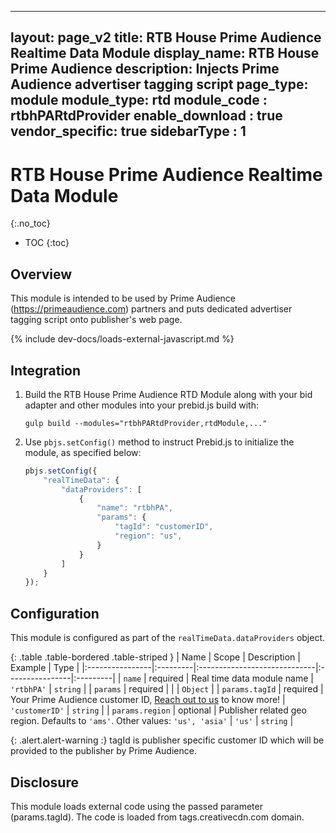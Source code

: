 ---
 layout: page_v2
 title: RTB House Prime Audience Realtime Data Module
 display_name: RTB House Prime Audience
 description: Injects Prime Audience advertiser tagging script
 page_type: module
 module_type: rtd
 module_code : rtbhPARtdProvider
 enable_download : true
 vendor_specific: true
 sidebarType : 1
 ---

 # RTB House Prime Audience Realtime Data Module
{:.no_toc}

* TOC
{:toc}

 ## Overview
This module is intended to be used by Prime Audience (https://primeaudience.com) partners and puts dedicated advertiser tagging script onto publisher's web page.

  {% include dev-docs/loads-external-javascript.md %}

## Integration

1. Build the RTB House Prime Audience RTD Module along with your bid adapter and other modules into your prebid.js build with:

    ```
    gulp build --modules="rtbhPARtdProvider,rtdModule,..."
    ```
2. Use `pbjs.setConfig()` method to instruct Prebid.js to initialize the module, as specified below:
    ```javascript
    pbjs.setConfig({
        "realTimeData": {
            "dataProviders": [
                {
                    "name": "rtbhPA",
                    "params": {
                        "tagId": "customerID",
                        "region": "us",
                    }
                }
            ]
        }
    });
    ``` 
## Configuration

This module is configured as part of the `realTimeData.dataProviders` object.

{: .table .table-bordered .table-striped }
| Name            | Scope    | Description                  | Example         |  Type    |
|:----------------|:---------|:-----------------------------|:----------------|:---------|
| `name`          | required | Real time data module name   | `'rtbhPA'`      | `string` |
| `params`        | required |                              |                 | `Object` |
| `params.tagId`  | required | Your Prime Audience customer ID, [Reach out to us](https://www.primeaudience.com/#contact) to know more! | `'customerID'` | `string` |
| `params.region` | optional | Publisher related geo region. Defaults to `'ams'`. Other values: `'us', 'asia'` | `'us'`   | `string` |

{: .alert.alert-warning :}
tagId is publisher specific customer ID which will be provided to the publisher by Prime Audience.

## Disclosure
This module loads external code using the passed parameter (params.tagId). The code is loaded from tags.creativecdn.com domain.